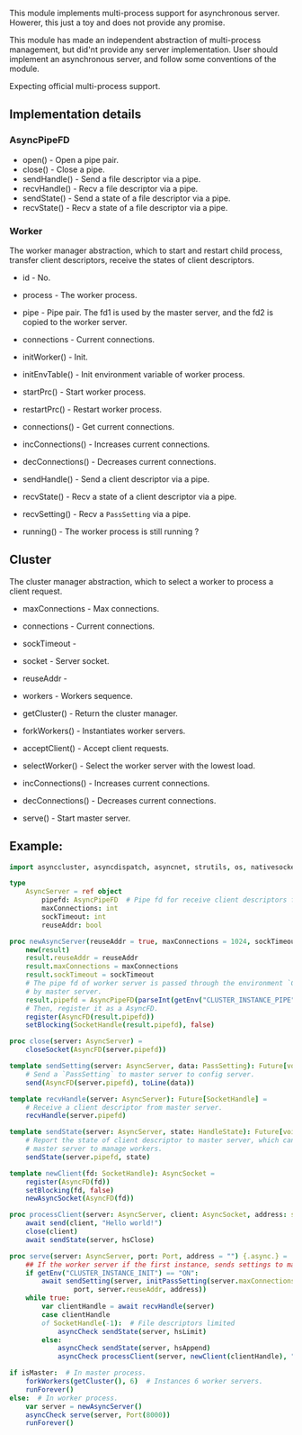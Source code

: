 This module implements multi-process support for asynchronous 
server. Howerer, this just a toy and does not provide any 
promise. 

This module has made an independent abstraction of multi-process 
management, but did'nt provide any server implementation. User
should implement an asynchronous server, and follow some 
conventions of the module. 

Expecting official multi-process support.

## Implementation details

### AsyncPipeFD

* open() - Open a pipe pair.
* close() - Close a pipe.
* sendHandle() - Send a file descriptor via a pipe.
* recvHandle() - Recv a file descriptor via a pipe.
* sendState() - Send a state of a file descriptor via a pipe.
* recvState() - Recv a state of a file descriptor via a pipe.

### Worker

The worker manager abstraction, which to start and restart child process, transfer client descriptors, receive the states of client descriptors.

* id - No.
* process - The worker process.
* pipe - Pipe pair. The fd1 is used by the master server, and the fd2 is copied to the worker server. 
* connections - Current connections. 

* initWorker() - Init. 
* initEnvTable() - Init environment variable of worker process.
* startPrc()       - Start worker process.
* restartPrc()     - Restart worker process.
* connections()    - Get current connections.
* incConnections() - Increases current connections.
* decConnections() - Decreases current connections.
* sendHandle()     - Send a client descriptor via a pipe.
* recvState()      - Recv a state of a client descriptor via a pipe.
* recvSetting()    - Recv a `PassSetting` via a pipe.
* running()        - The worker process is still running ?

## Cluster

The cluster manager abstraction, which to select a worker to process a client request.

* maxConnections    - Max connections.
* connections       - Current connections.
* sockTimeout       - 
* socket            - Server socket.
* reuseAddr         - 
* workers - Workers sequence.

* getCluster()      - Return the cluster manager.
* forkWorkers()     - Instantiates worker servers.
* acceptClient()    - Accept client requests.
* selectWorker()    - Select the worker server with the lowest load.
* incConnections()  - Increases current connections.
* decConnections()  - Decreases current connections.
* serve()           - Start master server.

## Example:

```nim
import asynccluster, asyncdispatch, asyncnet, strutils, os, nativesockets

type
    AsyncServer = ref object
        pipefd: AsyncPipeFD  # Pipe fd for receive client descriptors from master server.
        maxConnections: int
        sockTimeout: int
        reuseAddr: bool

proc newAsyncServer(reuseAddr = true, maxConnections = 1024, sockTimeout = 120): AsyncServer =
    new(result)
    result.reuseAddr = reuseAddr
    result.maxConnections = maxConnections
    result.sockTimeout = sockTimeout
    # The pipe fd of worker server is passed through the environment `CLUSTER_INSTANCE_PIPE`
    # by master server. 
    result.pipefd = AsyncPipeFD(parseInt(getEnv("CLUSTER_INSTANCE_PIPE")))
    # Then, register it as a AsyncFD.
    register(AsyncFD(result.pipefd))
    setBlocking(SocketHandle(result.pipefd), false)

proc close(server: AsyncServer) =
    closeSocket(AsyncFD(server.pipefd))

template sendSetting(server: AsyncServer, data: PassSetting): Future[void] =
    # Send a `PassSetting` to master server to config server.
    send(AsyncFD(server.pipefd), toLine(data))

template recvHandle(server: AsyncServer): Future[SocketHandle] = 
    # Receive a client descriptor from master server.
    recvHandle(server.pipefd)

template sendState(server: AsyncServer, state: HandleState): Future[void] =
    # Report the state of client descriptor to master server, which can help
    # master server to manage workers. 
    sendState(server.pipefd, state)

template newClient(fd: SocketHandle): AsyncSocket = 
    register(AsyncFD(fd))
    setBlocking(fd, false)
    newAsyncSocket(AsyncFD(fd))

proc processClient(server: AsyncServer, client: AsyncSocket, address: string) {.async.} =
    await send(client, "Hello world!")
    close(client)
    await sendState(server, hsClose)

proc serve(server: AsyncServer, port: Port, address = "") {.async.} =
    ## If the worker server if the first instance, sends settings to master server.
    if getEnv("CLUSTER_INSTANCE_INIT") == "ON":
        await sendSetting(server, initPassSetting(server.maxConnections,
                port, server.reuseAddr, address))
    while true:
        var clientHandle = await recvHandle(server)
        case clientHandle
        of SocketHandle(-1):  # File descriptors limited 
            asyncCheck sendState(server, hsLimit)
        else:
            asyncCheck sendState(server, hsAppend)
            asyncCheck processClient(server, newClient(clientHandle), "")

if isMaster:  # In master process.
    forkWorkers(getCluster(), 6)  # Instances 6 worker servers.
    runForever()
else:  # In worker process.
    var server = newAsyncServer()
    asyncCheck serve(server, Port(8000))
    runForever()
```
